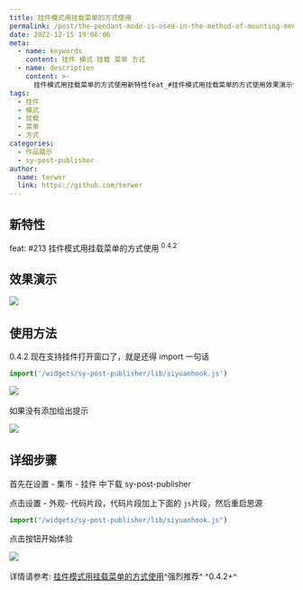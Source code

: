 ```yaml
---
title: 挂件模式用挂载菜单的方式使用
permalink: /post/the-pendant-mode-is-used-in-the-method-of-mounting-menu-169wrw.html
date: 2022-12-15 19:06:06
meta:
  - name: keywords
    content: 挂件 模式 挂载 菜单 方式
  - name: description
    content: >-
      挂件模式用挂载菜单的方式使用新特性feat_#挂件模式用挂载菜单的方式使用效果演示​​使用方法现在支持挂件打开窗口了就是还得import一句话import(widgetssypostpublisherlibsiyuanhookjs)​​如果没有添加给出提示​​‍
tags:
  - 挂件
  - 模式
  - 挂载
  - 菜单
  - 方式
categories:
  - 作品展示
  - sy-post-publisher
author:
  name: terwer
  link: https://github.com/terwer
---
```




## 新特性

feat: #213 挂件模式用挂载菜单的方式使用 <sup>0.4.2</sup>

## 效果演示

​![](https://img1.terwer.space/api/public/202212151815837.gif)​

## 使用方法

0.4.2 现在支持挂件打开窗口了，就是还得 import 一句话

```js
import('/widgets/sy-post-publisher/lib/siyuanhook.js')
```

​![](https://img1.terwer.space/api/public/202212151429339.png)​

如果没有添加给出提示

​![](https://img1.terwer.space/api/public/202212151435244.png)​

## 详细步骤

首先在设置 - 集市 - 挂件 中下载 sy-post-publisher

点击设置 - 外观- 代码片段，代码片段加上下面的 `js`​ 片段，然后重启思源

```js
import("/widgets/sy-post-publisher/lib/siyuanhook.js")
```

点击按钮开始体验

​![](https://img1.terwer.space/api/public/202212151951396.png)​

详情请参考: [挂件模式用挂载菜单的方式使用](https://www.terwer.space/post/the-pendant-mode-is-used-in-the-method-of-mounting-menu-169wrw.html#%E6%95%88%E6%9E%9C%E6%BC%94%E7%A4%BA)​^强烈推荐^ ^0.4.2+^
